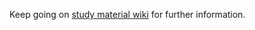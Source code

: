 Keep going on [study material wiki](https://github.com/municz/study-materials/wiki) for further information.
